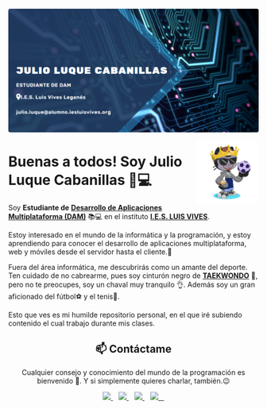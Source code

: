 <p align="center">
    <img loading="lazy" style="border-radius: 0.25rem;" 
      src="Banner github.png" alt="Logo" 
      borderRadius='1rem' boxShadow = '0 5px 18px rgba(0,0,0,0.3)'>
  </a>
</p>
<img src="octogato.png" width=25% align=right />

# Buenas a todos! Soy Julio Luque Cabanillas 👋💻
Soy **Estudiante de** [**Desarrollo de Aplicaciones Multiplataforma (DAM)**](https://www.todofp.es/que-estudiar/loe/informatica-comunicaciones/des-aplicaciones-multiplataforma.html) 📚💻 en el instituto [**I.E.S. LUIS VIVES**](https://www.iesluisvives.es/). 

Estoy interesado en el mundo de la informática y la programación, y estoy aprendiendo para conocer el desarrollo de aplicaciones multiplataforma, web y móviles desde el servidor hasta el cliente.📱

Fuera del área informática, me descubrirás como un amante del deporte. Ten cuidado de no cabrearme, pues soy cinturón negro de [**TAEKWONDO**](https://es.wikipedia.org/wiki/Taekwondo) 🥋, pero no te preocupes, soy un chaval muy tranquilo 👌. Además soy un gran aficionado del fútbol⚽ y el tenis🎾.
 
 Esto que ves es mi humilde repositorio personal, en el que iré subiendo contenido el cual trabajo durante mis clases.


<h2 align="center">📫 Contáctame </h2>
<p align="center">
  Cualquier consejo y conocimiento del mundo de la programación es bienvenido 💬. Y si simplemente quieres charlar, también.😉
</p>
<p align="center">
    <a href="https://github.com/juleteluque" target="_blank">
        <img loading="lazy" src="https://distreau.com/github.svg" 
    height="50">
    </a> &nbsp;&nbsp;
    <a href="https://twitter.com/juleteluque" target="_blank">
        <img loading="lazy" src="https://i.imgur.com/U4Uiaef.png" 
    height="50">
    </a> &nbsp;&nbsp;
    <a href="https://www.linkedin.com/in/julio-luque-cabanillas-a20257251/" target="_blank">
        <img loading="lazy" src="https://upload.wikimedia.org/wikipedia/commons/thumb/c/ca/LinkedIn_logo_initials.png/768px-LinkedIn_logo_initials.png" 
    height="50">
    </a> &nbsp;&nbsp;
    <a href="https://discordapp.com/users/juleteluque#5867" target="_blank">
        <img loading="lazy" src="https://logodownload.org/wp-content/uploads/2017/11/discord-logo-4-1.png" 
    height="50"> &nbsp;&nbsp;
    </a>
</p>
<!--
**juleteluque/juleteluque** is a ✨ _special_ ✨ repository because its `README.md` (this file) appears on your GitHub profile.

Here are some ideas to get you started:

- 🔭 I’m currently working on ...
- 🌱 I’m currently learning ...
- 👯 I’m looking to collaborate on ...
- 🤔 I’m looking for help with ...
- 💬 Ask me about ...
- 📫 How to reach me: ...
- 😄 Pronouns: ...
- ⚡ Fun fact: ...
-->
